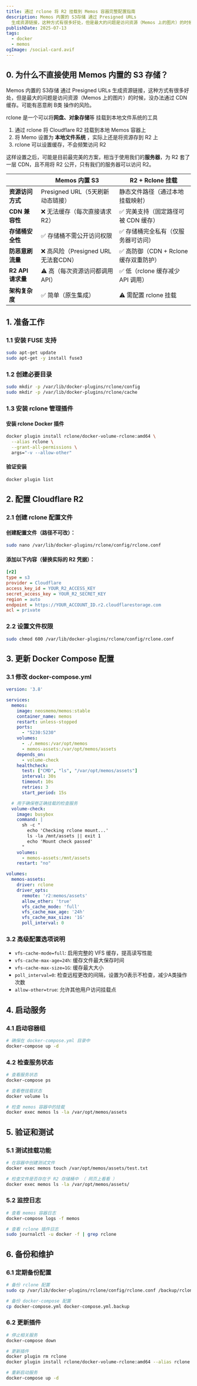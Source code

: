 ```yaml
---
title: 通过 rclone 将 R2 挂载到 Memos 容器完整配置指南
description: Memos 内置的 S3存储 通过 Presigned URLs
  生成资源链接，这种方式有很多好处，但是最大的问题是访问资源（Memos 上的图片）的时候，没办法通过 CDN 缓存。可能有恶意刷 B类 操作的风险。
publishDate: 2025-07-13
tags:
  - docker
  - memos
ogImage: /social-card.avif
---
```


## 0. 为什么不直接使用 Memos 内置的 S3 存储？

Memos 内置的 S3存储 通过 Presigned URLs 生成资源链接，这种方式有很多好处，但是最大的问题是访问资源（Memos 上的图片）的时候，没办法通过 CDN 缓存。可能有恶意刷 B类 操作的风险。

rclone 是一个可以将**网盘、对象存储**等 挂载到本地文件系统的工具

1. 通过 rclone 将 Cloudflare R2 挂载到本地 Memos 容器上
2. 将 Memo 设置为 **本地文件系统** ，实际上还是将资源存到 R2 上
3. rclone 可以设置缓存，不会频繁访问 R2

这样设置之后，可能是目前最完美的方案，相当于使用我们的**服务器**，为 R2 套了一层 CDN，且不用将 R2 公开，只有我们的服务器可以访问 R2。

|         | Memos 内置 S3                              | R2 + Rclone 挂载                    |
|------------------|-------------------------------------------|-----------------------------------------|
| **资源访问方式** | Presigned URL（5天刷新动态链接）             | 静态文件路径（通过本地挂载映射）        |
| **CDN 兼容性**   | ❌ 无法缓存（每次直接请求 R2）             | ✅ 完美支持（固定路径可被 CDN 缓存）    |
| **存储桶安全性** | ✅ 存储桶不需公开访问权限                   | ✅ 存储桶完全私有（仅服务器可访问）      |
| **防恶意刷流量** | ❌ 高风险（Presigned URL 无法套CDN）               | ✅ 高防御（CDN + Rclone 缓存双重防护）    |
| **R2 API 请求量**| ⚠️ 高（每次资源访问都调用 API）          | ✅ 低（rclone 缓存减少 API 调用）        |
| **架构复杂度**   | ✅ 简单（原生集成）                       | ⚠️ 需配置 rclone 挂载                  |

## 1. 准备工作

### 1.1 安装 FUSE 支持
```bash
sudo apt-get update
sudo apt-get -y install fuse3
```

### 1.2 创建必要目录
```bash
sudo mkdir -p /var/lib/docker-plugins/rclone/config
sudo mkdir -p /var/lib/docker-plugins/rclone/cache
```

### 1.3 安装 rclone 管理插件

#### 安装 rclone Docker 插件
```bash
docker plugin install rclone/docker-volume-rclone:amd64 \
  --alias rclone \
  --grant-all-permissions \
  args="-v --allow-other"
```
#### 验证安装
```bash
docker plugin list
```

## 2. 配置 Cloudflare R2

### 2.1 创建 rclone 配置文件
#### 创建配置文件（路径不可改）：

```bash
sudo nano /var/lib/docker-plugins/rclone/config/rclone.conf
```

#### 添加以下内容（替换实际的 R2 凭据）：
```ini
[r2]
type = s3
provider = Cloudflare
access_key_id = YOUR_R2_ACCESS_KEY
secret_access_key = YOUR_R2_SECRET_KEY
region = auto
endpoint = https://YOUR_ACCOUNT_ID.r2.cloudflarestorage.com
acl = private
```

### 2.2 设置文件权限
```bash
sudo chmod 600 /var/lib/docker-plugins/rclone/config/rclone.conf
```

## 3. 更新 Docker Compose 配置

### 3.1 修改 docker-compose.yml

```yaml
version: '3.8'

services:
  memos:
    image: neosmemo/memos:stable
    container_name: memos
    restart: unless-stopped
    ports:
      - "5230:5230"
    volumes:
      - ./.memos:/var/opt/memos
      - memos-assets:/var/opt/memos/assets
    depends_on:
      - volume-check
    healthcheck:
      test: ["CMD", "ls", "/var/opt/memos/assets"]
      interval: 30s
      timeout: 10s
      retries: 3
      start_period: 15s

  # 用于确保卷正确挂载的检查服务
  volume-check:
    image: busybox
    command: |
      sh -c "
        echo 'Checking rclone mount...'
        ls -la /mnt/assets || exit 1
        echo 'Mount check passed'
      "
    volumes:
      - memos-assets:/mnt/assets
    restart: "no"

volumes:
  memos-assets:
    driver: rclone
    driver_opts:
      remote: 'r2:memos/assets'
      allow_other: 'true'
      vfs_cache_mode: 'full'
      vfs_cache_max_age: '24h'
      vfs_cache_max_size: '1G'
      poll_interval: 0
```

### 3.2 高级配置选项说明
- `vfs-cache-mode=full`: 启用完整的 VFS 缓存，提高读写性能
- `vfs-cache-max-age=24h`: 缓存文件最大保存时间
- `vfs-cache-max-size=1G`: 缓存最大大小
- `poll_interval=0`: 检查远程更改的间隔，设置为0表示不检查，减少A类操作次数
- `allow-other=true`: 允许其他用户访问挂载点

## 4. 启动服务

### 4.1 启动容器组
```bash
# 确保在 docker-compose.yml 目录中
docker-compose up -d
```

### 4.2 检查服务状态
```bash
# 查看服务状态
docker-compose ps

# 查看卷挂载状态
docker volume ls

# 检查 memos 容器中的挂载
docker exec memos ls -la /var/opt/memos/assets
```

## 5. 验证和测试

### 5.1 测试挂载功能
```bash
# 在容器中创建测试文件
docker exec memos touch /var/opt/memos/assets/test.txt

# 检查文件是否存在于 R2 存储桶中 （ 网页上看看 ）
docker exec memos ls -la /var/opt/memos/assets/
```

### 5.2 监控日志
```bash
# 查看 memos 容器日志
docker-compose logs -f memos

# 查看 rclone 插件日志
sudo journalctl -u docker -f | grep rclone
```


## 6. 备份和维护

### 6.1 定期备份配置
```bash
# 备份 rclone 配置
sudo cp /var/lib/docker-plugins/rclone/config/rclone.conf /backup/rclone.conf.backup

# 备份 docker-compose 配置
cp docker-compose.yml docker-compose.yml.backup
```

### 6.2 更新插件
```bash
# 停止相关服务
docker-compose down

# 更新插件
docker plugin rm rclone
docker plugin install rclone/docker-volume-rclone:amd64 --alias rclone --grant-all-permissions args="-v --allow-other"

# 重新启动服务
docker-compose up -d
```
